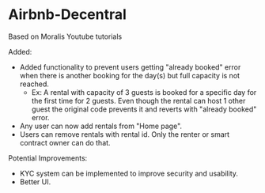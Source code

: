 # Airbnb-Decentral
Based on Moralis Youtube tutorials

Added:
 - Added functionality to prevent users getting "already booked" error when there is another booking for the day(s) but full capacity is not reached.
   - Ex: A rental with capacity of 3 guests is booked for a specific day for the first time for 2 guests. Even though the rental can host 1 other guest the original code prevents it and reverts with "already booked" error.
 - Any user can now add rentals from "Home page".
 - Users can remove rentals with rental id. Only the renter or smart contract owner can do that.

Potential Improvements:
 - KYC system can be implemented to improve security and usability.
 - Better UI.
